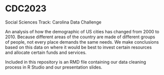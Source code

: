 # CDC2023
Social Sciences Track:  Carolina Data Challenge 


An analysis of how the demographic of US cities has changed from 2000 to 2010. Because different areas of the country are made of different groups of people, not every place demands the same needs. We make conclusions based on this data on where it would be best to invest certain resources and allocate certain funds and services.

Included in this repository is an RMD file containing our data cleaning process in R Studio and our presentation slides.

